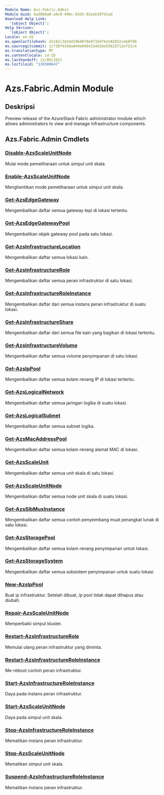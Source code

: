 ```yaml
---
Module Name: Azs.Fabric.Admin
Module Guid: 6ad9b0a0-a9c0-490c-83d3-02eeb307d1ad
Download Help Link:
  '[object Object]': 
Help Version:
  '[object Object]': 
Locale: en-US
ms.openlocfilehash: 42182c3d24d1964078e071b9fb2e02832ceb8f80
ms.sourcegitcommit: 1cf30f43dda849e046415dd10e55625f12ef21c4
ms.translationtype: MT
ms.contentlocale: id-ID
ms.lasthandoff: 12/09/2021
ms.locfileid: "136580647"
---
```

# Azs.Fabric.Admin Module
## Deskripsi
Preview release of the AzureStack Fabric administrator module which allows administrators to view and manage infrastructure components.  
## Azs.Fabric.Admin Cmdlets
### [Disable-AzsScaleUnitNode](Disable-AzsScaleUnitNode.md)
Mulai mode pemeliharaan untuk simpul unit skala.

### [Enable-AzsScaleUnitNode](Enable-AzsScaleUnitNode.md)
Menghentikan mode pemeliharaan untuk simpul unit skala.

### [Get-AzsEdgeGateway](Get-AzsEdgeGateway.md)
Mengembalikan daftar semua gateway tepi di lokasi tertentu.

### [Get-AzsEdgeGatewayPool](Get-AzsEdgeGatewayPool.md)
Mengembalikan objek gateway pool pada satu lokasi.

### [Get-AzsInfrastructureLocation](Get-AzsInfrastructureLocation.md)
Mengembalikan daftar semua lokasi kain.

### [Get-AzsInfrastructureRole](Get-AzsInfrastructureRole.md)
Mengembalikan daftar semua peran infrastruktur di satu lokasi.

### [Get-AzsInfrastructureRoleInstance](Get-AzsInfrastructureRoleInstance.md)
Mengembalikan daftar dari semua instans peran infrastruktur di suatu lokasi.

### [Get-AzsInfrastructureShare](Get-AzsInfrastructureShare.md)
Mengembalikan daftar dari semua file kain yang bagikan di lokasi tertentu.

### [Get-AzsInfrastructureVolume](Get-AzsInfrastructureVolume.md)
Mengembalikan daftar semua volume penyimpanan di satu lokasi.

### [Get-AzsIpPool](Get-AzsIpPool.md)
Mengembalikan daftar semua kolam renang IP di lokasi tertentu.

### [Get-AzsLogicalNetwork](Get-AzsLogicalNetwork.md)
Mengembalikan daftar semua jaringan logika di suatu lokasi.

### [Get-AzsLogicalSubnet](Get-AzsLogicalSubnet.md)
Mengembalikan daftar semua subnet logika.

### [Get-AzsMacAddressPool](Get-AzsMacAddressPool.md)
Mengembalikan daftar semua kolam renang alamat MAC di lokasi.

### [Get-AzsScaleUnit](Get-AzsScaleUnit.md)
Mengembalikan daftar semua unit skala di satu lokasi.

### [Get-AzsScaleUnitNode](Get-AzsScaleUnitNode.md)
Mengembalikan daftar semua node unit skala di suatu lokasi.

### [Get-AzsSlbMuxInstance](Get-AzsSlbMuxInstance.md)
Mengembalikan daftar semua contoh penyeimbang muat perangkat lunak di satu lokasi.

### [Get-AzsStoragePool](Get-AzsStoragePool.md)
Mengembalikan daftar semua kolam renang penyimpanan untuk lokasi.

### [Get-AzsStorageSystem](Get-AzsStorageSystem.md)
Mengembalikan daftar semua subsistem penyimpanan untuk suatu lokasi.

### [New-AzsIpPool](New-AzsIpPool.md)
Buat ip infrastruktur. Setelah dibuat, ip pool tidak dapat dihapus atau diubah.

### [Repair-AzsScaleUnitNode](Repair-AzsScaleUnitNode.md)
Memperbaiki simpul kluster.

### [Restart-AzsInfrastructureRole](Restart-AzsInfrastructureRole.md)
Memulai ulang peran infrastruktur yang diminta.

### [Restart-AzsInfrastructureRoleInstance](Restart-AzsInfrastructureRoleInstance.md)
Me-reboot contoh peran infrastruktur.

### [Start-AzsInfrastructureRoleInstance](Start-AzsInfrastructureRoleInstance.md)
Daya pada instans peran infrastruktur.

### [Start-AzsScaleUnitNode](Start-AzsScaleUnitNode.md)
Daya pada simpul unit skala.

### [Stop-AzsInfrastructureRoleInstance](Stop-AzsInfrastructureRoleInstance.md)
Mematikan instans peran infrastruktur.

### [Stop-AzsScaleUnitNode](Stop-AzsScaleUnitNode.md)
Mematikan simpul unit skala.

### [Suspend-AzsInfrastructureRoleInstance](Suspend-AzsInfrastructureRoleInstance.md)
Mematikan instans peran infrastruktur.

